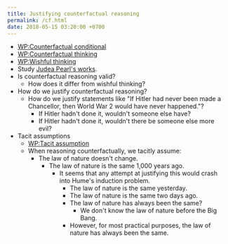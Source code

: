 ```yaml
---
title: Justifying counterfactual reasoning
permalink: /cf.html
date: 2018-05-15 03:20:00 +0700
---
```


- [WP:Counterfactual conditional](https://en.wikipedia.org/wiki/Counterfactual_conditional)
- [WP:Counterfactual thinking](https://en.wikipedia.org/wiki/Counterfactual_thinking)
- [WP:Wishful thinking](https://en.wikipedia.org/wiki/Wishful_thinking)
- Study [Judea Pearl's works](http://bayes.cs.ucla.edu/jp_home.html).
- Is counterfactual reasoning valid?
    - How does it differ from wishful thinking?
- How do we justify counterfactual reasoning?
    - How do we justify statements like "If Hitler had never been made a Chancellor, then World War 2 would have never happened."?
        - If Hitler hadn't done it, wouldn't someone else have?
        - If Hitler hadn't done it, wouldn't there be someone else more evil?
- Tacit assumptions
    - [WP:Tacit assumption](https://en.wikipedia.org/wiki/Tacit_assumption)
    - When reasoning counterfactually, we tacitly assume:
        - The law of nature doesn't change.
            - The law of nature is the same 1,000 years ago.
                - It seems that any attempt at justifying this would crash into Hume's induction problem.
                    - The law of nature is the same yesterday.
                    - The law of nature is the same two days ago.
                    - The law of nature has always been the same?
                        - We don't know the law of nature before the Big Bang.
                    - However, for most practical purposes, the law of nature has always been the same.
